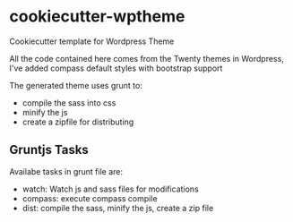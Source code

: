 # cookiecutter-wptheme
Cookiecutter template for Wordpress Theme

All the code contained here comes from the Twenty themes in 
Wordpress, I've added compass default styles with bootstrap 
support

The generated theme uses grunt to:
- compile the sass into css
- minify the js
- create a zipfile for distributing

Gruntjs Tasks
-------------
Availabe tasks in grunt file are:
- watch: Watch js and sass files for modifications
- compass: execute compass compile
- dist: compile the sass, minify the js, create a zip file
